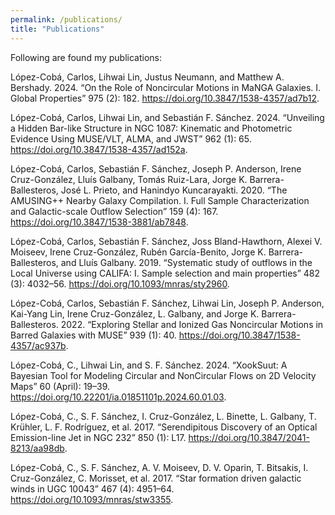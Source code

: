```yaml
---
permalink: /publications/
title: "Publications"
---
```


Following are found my publications:


López-Cobá, Carlos, Lihwai Lin, Justus Neumann, and Matthew A. Bershady.
2024. “<span class="nocase">On the Role of Noncircular Motions in MaNGA
Galaxies. I. Global Properties</span>” 975 (2): 182.
<https://doi.org/10.3847/1538-4357/ad7b12>.

López-Cobá, Carlos, Lihwai Lin, and Sebastián F. Sánchez. 2024.
“<span class="nocase">Unveiling a Hidden Bar-like Structure in NGC 1087:
Kinematic and Photometric Evidence Using MUSE/VLT, ALMA, and
JWST</span>” 962 (1): 65. <https://doi.org/10.3847/1538-4357/ad152a>.

López-Cobá, Carlos, Sebastián F. Sánchez, Joseph P. Anderson, Irene
Cruz-González, Lluı́s Galbany, Tomás Ruiz-Lara, Jorge K.
Barrera-Ballesteros, José L. Prieto, and Hanindyo Kuncarayakti. 2020.
“<span class="nocase">The AMUSING++ Nearby Galaxy Compilation. I. Full
Sample Characterization and Galactic-scale Outflow Selection</span>” 159
(4): 167. <https://doi.org/10.3847/1538-3881/ab7848>.

López-Cobá, Carlos, Sebastián F. Sánchez, Joss Bland-Hawthorn, Alexei V.
Moiseev, Irene Cruz-González, Rubén Garcı́a-Benito, Jorge K.
Barrera-Ballesteros, and Lluı́s Galbany. 2019.
“<span class="nocase">Systematic study of outflows in the Local Universe
using CALIFA: I. Sample selection and main properties</span>” 482 (3):
4032–56. <https://doi.org/10.1093/mnras/sty2960>.

López-Cobá, Carlos, Sebastián F. Sánchez, Lihwai Lin, Joseph P.
Anderson, Kai-Yang Lin, Irene Cruz-González, L. Galbany, and Jorge K.
Barrera-Ballesteros. 2022. “<span class="nocase">Exploring Stellar and
Ionized Gas Noncircular Motions in Barred Galaxies with MUSE</span>” 939
(1): 40. <https://doi.org/10.3847/1538-4357/ac937b>.

López-Cobá, C., Lihwai Lin, and S. F. Sánchez. 2024.
“<span class="nocase">XookSuut: A Bayesian Tool for Modeling Circular
and NonCircular Flows on 2D Velocity Maps</span>” 60 (April): 19–39.
<https://doi.org/10.22201/ia.01851101p.2024.60.01.03>.

López-Cobá, C., S. F. Sánchez, I. Cruz-González, L. Binette, L. Galbany,
T. Krühler, L. F. Rodrı́guez, et al. 2017.
“<span class="nocase">Serendipitous Discovery of an Optical
Emission-line Jet in NGC 232</span>” 850 (1): L17.
<https://doi.org/10.3847/2041-8213/aa98db>.

López-Cobá, C., S. F. Sánchez, A. V. Moiseev, D. V. Oparin, T. Bitsakis,
I. Cruz-González, C. Morisset, et al. 2017. “<span class="nocase">Star
formation driven galactic winds in UGC 10043</span>” 467 (4): 4951–64.
<https://doi.org/10.1093/mnras/stw3355>.

